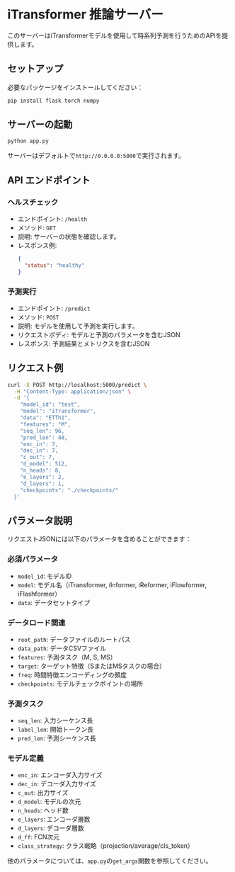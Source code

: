 # iTransformer 推論サーバー

このサーバーはiTransformerモデルを使用して時系列予測を行うためのAPIを提供します。

## セットアップ

必要なパッケージをインストールしてください：

```bash
pip install flask torch numpy
```

## サーバーの起動

```bash
python app.py
```

サーバーはデフォルトで`http://0.0.0.0:5000`で実行されます。

## API エンドポイント

### ヘルスチェック

- エンドポイント: `/health`
- メソッド: `GET`
- 説明: サーバーの状態を確認します。
- レスポンス例:
  ```json
  {
    "status": "healthy"
  }
  ```

### 予測実行

- エンドポイント: `/predict`
- メソッド: `POST`
- 説明: モデルを使用して予測を実行します。
- リクエストボディ: モデルと予測のパラメータを含むJSON
- レスポンス: 予測結果とメトリクスを含むJSON

## リクエスト例

```bash
curl -X POST http://localhost:5000/predict \
  -H "Content-Type: application/json" \
  -d '{
    "model_id": "test",
    "model": "iTransformer",
    "data": "ETTh1",
    "features": "M",
    "seq_len": 96,
    "pred_len": 48,
    "enc_in": 7,
    "dec_in": 7,
    "c_out": 7,
    "d_model": 512,
    "n_heads": 8,
    "e_layers": 2,
    "d_layers": 1,
    "checkpoints": "./checkpoints/"
  }'
```

## パラメータ説明

リクエストJSONには以下のパラメータを含めることができます：

### 必須パラメータ
- `model_id`: モデルID
- `model`: モデル名（iTransformer, iInformer, iReformer, iFlowformer, iFlashformer）
- `data`: データセットタイプ

### データロード関連
- `root_path`: データファイルのルートパス
- `data_path`: データCSVファイル
- `features`: 予測タスク（M, S, MS）
- `target`: ターゲット特徴（SまたはMSタスクの場合）
- `freq`: 時間特徴エンコーディングの頻度
- `checkpoints`: モデルチェックポイントの場所

### 予測タスク
- `seq_len`: 入力シーケンス長
- `label_len`: 開始トークン長
- `pred_len`: 予測シーケンス長

### モデル定義
- `enc_in`: エンコーダ入力サイズ
- `dec_in`: デコーダ入力サイズ
- `c_out`: 出力サイズ
- `d_model`: モデルの次元
- `n_heads`: ヘッド数
- `e_layers`: エンコーダ層数
- `d_layers`: デコーダ層数
- `d_ff`: FCN次元
- `class_strategy`: クラス戦略（projection/average/cls_token）

他のパラメータについては、`app.py`の`get_args`関数を参照してください。 